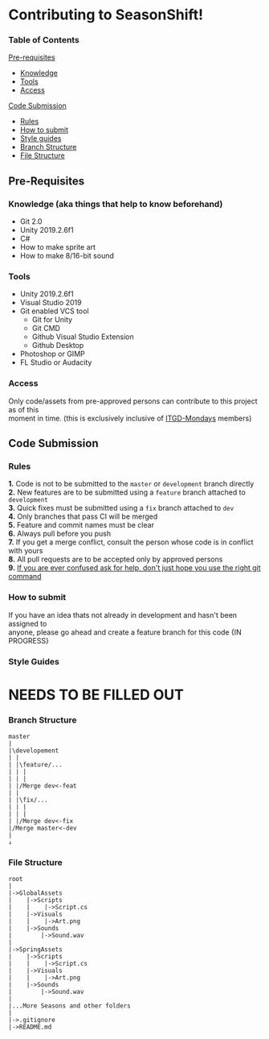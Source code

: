 # Contributing to SeasonShift!
### Table of Contents
[Pre-requisites](#pre-requisites)
  * [Knowledge](#knowledge)
  * [Tools](#tools)
  * [Access](#access)

[Code Submission](#code-submission)
  * [Rules](#rules)
  * [How to submit](#how-to-submit)
  * [Style guides](#style-guides)
  * [Branch Structure](#branch-structure)
  * [File Structure](#file-structure)
  
## Pre-Requisites
### Knowledge (aka things that help to know beforehand)
  * Git 2.0
  * Unity 2019.2.6f1
  * C#
  * How to make sprite art
  * How to make 8/16-bit sound

### Tools
  * Unity 2019.2.6f1
  * Visual Studio 2019
  * Git enabled VCS tool
    - Git for Unity
    - Git CMD
    - Github Visual Studio Extension
    - Github Desktop
  * Photoshop or GIMP
  * FL Studio or Audacity

### Access
Only code/assets from pre-approved persons can contribute to this project as of this  
moment in time. (this is exclusively inclusive of [ITGD-Mondays](https://github.com/intro-to-game-dev-mondays) members)
  
## Code Submission
### Rules  

**1.** Code is not to be submitted to the `master` or `development` branch directly  
**2.** New features are to be submitted using a `feature` branch attached to `development`  
**3.** Quick fixes must be submitted using a `fix` branch attached to `dev`  
**4.** Only branches that pass CI will be merged  
**5.** Feature and commit names must be clear  
**6.** Always pull before you push  
**7.** If you get a merge conflict, consult the person whose code is in conflict with yours  
**8.** All pull requests are to be accepted only by approved persons  
**9.** <u>If you are ever confused ask for help, don't just hope you use the right git command</u>

### How to submit

If you have an idea thats not already in development and hasn't been assigned to  
anyone, please go ahead and create a feature branch for this code {IN PROGRESS}

### Style Guides
# NEEDS TO BE FILLED OUT  

### Branch Structure  
```
master
|
|\developement
| |
| |\feature/...
| | |
| | |
| |/Merge dev<-feat
| |
| |\fix/...
| | |
| | |
| |/Merge dev<-fix
|/Merge master<-dev
|
↓
```
### File Structure  
```
root
|
|->GlobalAssets
|    |->Scripts
|    |    |->Script.cs
|    |->Visuals
|    |    |->Art.png
|    |->Sounds
|        |->Sound.wav
|
|->SpringAssets
|    |->Scripts
|    |    |->Script.cs
|    |->Visuals
|    |    |->Art.png
|    |->Sounds
|        |->Sound.wav
|
|...More Seasons and other folders
|
|->.gitignore
|->README.md
```
